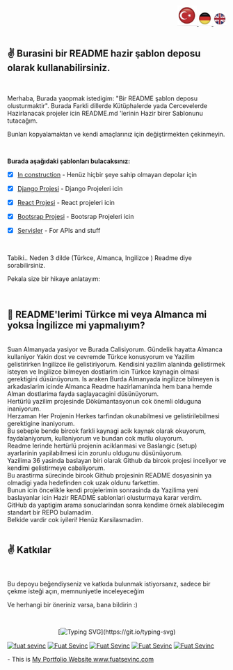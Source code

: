<div align="right" >
  <a href="./README.md">
    <img src="./images/tr.png" alt="Türkce" width="45px" ></img>
  </a>
  <a href="./README.de.md">
    <img src="./images/de.png" alt="Deutsch" width="30px" ></img>
  </a>
  <a href="./README.en.md">
    <img src="./images/en.png" alt="English" width="30px" ></img>
  </a>
</div>
<br/>

## :v: Burasini bir README hazir şablon deposu olarak kullanabilirsiniz.




<br/>

Merhaba, Burada yaopmak istedigim: "Bir README şablon deposu olusturmaktir".
Burada Farkli dillerde Kütüphalerde yada Cercevelerde Hazirlanacak projeler icin README.md 'lerinin Hazir birer Sablonunu tutacağım.

Bunları kopyalamaktan ve kendi amaçlarınız için değiştirmekten çekinmeyin.

<br/>

**Burada aşağıdaki şablonları bulacaksınız:**

- [x] [In construction](./Construction/README.Construction.md) - Henüz hiçbir şeye sahip olmayan depolar için <br/>

- [x] [Django Projesi](./Django/README.Django.md) - Django Projeleri icin <br/>

- [x] [React Projesi](./React/README.React.md) - React projeleri icin <br/>

- [x] [Bootsrap Projesi](./Bootsrap/README.Bootsrap.md) - Bootsrap Projeleri icin <br/>

- [x] [Servisler](./Api/README.Api.md) - For APIs and stuff<br/>


<br/>

Tabiki.. Neden 3 dilde (Türkce, Almanca, Ingilizce )  Readme diye sorabilirsiniz.

Pekala size bir hikaye anlatayım:

<br/>

## :thinking: README'lerimi Türkce mi veya Almanca mi yoksa İngilizce mi yapmalıyım?
<br/>
<div>
Suan Almanyada yasiyor ve Burada Calisiyorum. Gündelik hayatta Almanca kullaniyor Yakin dost ve cevremde Türkce konusyorum ve Yazilim gelistirirken Ingilizce ile gelistiriyorum. Kendisini yazilim alaninda gelistirmek isteyen ve Ingilizce bilmeyen dostlarim icin Türkce kaynagin olmasi gerektigini düsünüyorum. Is araken Burda Almanyada ingilizce bilmeyen is arkadaslarim icinde Almanca Readme hazirlamaninda hem bana hemde Alman dostlarima fayda saglayacagini düsünüyorum. 
<br/>
Hertürlü yazilim projesinde Dökümantasyonun cok önemli olduguna inaniyorum.
<br/>
Herzaman Her Projenin  Herkes tarfindan okunabilmesi ve gelistirilebilmesi gerektigine inaniyorum.
<br/>
Bu sebeple bende bircok farkli kaynagi acik kaynak olarak  okuyorum, faydalaniyorum, kullaniyorum ve bundan cok mutlu oluyorum.
<br/>
Readme lerinde hertürlü projenin aciklanmasi ve Baslangic (setup) ayarlarinin yapilabilmesi icin zorunlu oldugunu düsünüyorum.
<br/>
Yazilima 36 yasinda baslayan biri olarak Github da bircok projesi inceliyor ve kendimi gelistirmeye cabaliyorum. 
<br/>
Bu arastirma sürecinde bircok Github projesinin README dosyasinin ya olmadigi yada hedefinden cok uzak oldunu farkettim.
<br/>
 Bunun icin öncelikle kendi projelerimin sonrasinda da Yazilima yeni baslayanlar icin Hazir README sablonlari olusturmaya karar verdim. 
 <br/>
 GitHub da yaptigim arama sonuclarindan sonra kendime örnek alabilecegim standart bir REPO bulamadim. 
 <br/>
 Belkide vardir cok iyileri! 
 Henüz Karsilasmadim.
</div>

<br/>



## :v: Katkılar


<br/>

Bu depoyu beğendiyseniz ve katkıda bulunmak istiyorsanız, sadece bir çekme isteği açın, memnuniyetle inceleyeceğim   

Ve herhangi bir öneriniz varsa, bana bildirin :)

<br/>
<div align='center'>
 
[![Typing SVG](https://readme-typing-svg.herokuapp.com?font=Timmana&size=30&duration=6000&color=F74747&center=true&vCenter=true&lines=%F0%9F%94%97+Connect+with+me...)](https://git.io/typing-svg)
<p align="left">
  <a href="https://www.linkedin.com/in/fuat-sevin%C3%A7-6a7969217/" target="blank"><img align="center" src="https://raw.githubusercontent.com/rahuldkjain/github-profile-readme-generator/master/src/images/icons/Social/linked-in-alt.svg" alt="fuat sevinc" height="30" width="40" /></a>
<a href="https://codepen.io/fuatsevinc" target="blank"><img align="center" src="https://cdn.jsdelivr.net/npm/simple-icons@3.0.1/icons/codepen.svg" alt="Fuat Sevinc" height="30" width="40" /></a>  
  <a href="https://app.netlify.com/teams/fuatsevinc/overview" target="blank"><img align="center" src="https://cdn.jsdelivr.net/npm/simple-icons@3.0.1/icons/netlify.svg" alt="Fuat Sevinc" height="30" width="40" /></a>
<a href="https://twitter.com/FuatSevinc_" target="blank"><img align="center" src="https://cdn.jsdelivr.net/npm/simple-icons@3.0.1/icons/twitter.svg" alt="Fuat Sevinc" height="30" width="40" /></a>
<a href="https://www.instagram.com/fuatsevinc66/" target="blank"><img align="center" src="https://cdn.jsdelivr.net/npm/simple-icons@3.0.1/icons/instagram.svg" alt="Fuat Sevinc" height="30" width="40" /></a>
</p>
<p align="left">
- This is <a href="http://www.fuatsevinc.com" target="_blank">My Portfolio Website www.fuatsevinc.com</a>
</p>

</div>

